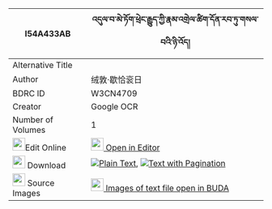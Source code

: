 |I54A433AB|འདུལ་བ་མེ་ཏོག་ཕྲེང་རྒྱུད་ཀྱི་རྣམ་འགྲེལ་ཚིག་དོན་རབ་ཏུ་གསལ་བའི་ཉི་འོད། 
| --- | --- 
|Alternative Title |
|Author| 绒敦·歇恰衮日
|BDRC ID | W3CN4709
|Creator | Google OCR
|Number of Volumes| 1
|<img width="25" src="https://img.icons8.com/color/25/000000/edit-property.png">Edit Online| [<img width="25" src="https://avatars.githubusercontent.com/u/45091458?s=200&v=4"> Open in Editor](http://editor.openpecha.org/I54A433AB)
|<img width="25" src="https://img.icons8.com/fluent/48/000000/download-2.png"/>  Download | [![](https://img.icons8.com/color/20/000000/txt.png)Plain Text](https://github.com/Openpecha/I54A433AB/releases/download/v2/dulwa_metok_trenggyu_kyi_namdr_plain_I54A433AB.zip), [![](https://img.icons8.com/color/20/000000/txt.png)Text with Pagination](https://github.com/Openpecha/I54A433AB/releases/download/v2/dulwa_metok_trenggyu_kyi_namdr_pages_I54A433AB.zip)
|<img width="25" src="https://img.icons8.com/plasticine/100/000000/pictures-folder.png"/>  Source Images | [<img width="25" src="https://library.bdrc.io/icons/BUDA-small.svg"> Images of text file open in BUDA](https://library.bdrc.io/show/bdr:W3CN4709)
